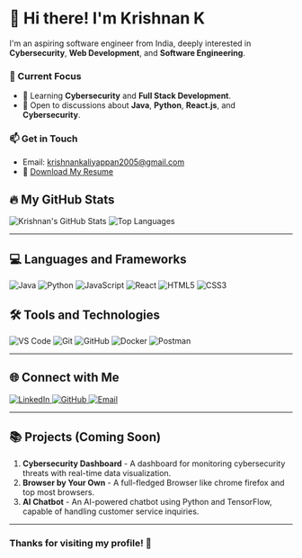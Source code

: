 # 👋 Hi there! I'm Krishnan K

I'm an aspiring software engineer from India, deeply interested in **Cybersecurity**, **Web Development**, and **Software Engineering**.

### 🚀 Current Focus
- 🌱 Learning **Cybersecurity** and **Full Stack Development**.
- 💬 Open to discussions about **Java**, **Python**, **React.js**, and **Cybersecurity**.

### 📫 Get in Touch
- Email: [krishnankaliyappan2005@gmail.com](mailto:krishnankaliyappan2005@gmail.com)
- 📄 [Download My Resume](https://drive.google.com/file/d/13FmCltn_V3qusnnYyN6W5aNpqq2p03pV/view?usp=sharing)

## 🔥 My GitHub Stats

![Krishnan's GitHub Stats](https://github-readme-stats.vercel.app/api?username=Krishnan005K&show_icons=true&hide_border=true&theme=radical)
![Top Languages](https://github-readme-stats.vercel.app/api/top-langs/?username=Krishnan005K&layout=compact&hide_border=true&theme=radical)

---

## 💻 Languages and Frameworks
<p>
  <img src="https://img.shields.io/badge/Java-ED8B00?style=for-the-badge&logo=java&logoColor=white" alt="Java">
  <img src="https://img.shields.io/badge/Python-3776AB?style=for-the-badge&logo=python&logoColor=white" alt="Python">
  <img src="https://img.shields.io/badge/JavaScript-F7DF1E?style=for-the-badge&logo=javascript&logoColor=black" alt="JavaScript">
  <img src="https://img.shields.io/badge/React-20232A?style=for-the-badge&logo=react&logoColor=61DAFB" alt="React">
  <img src="https://img.shields.io/badge/HTML5-E34F26?style=for-the-badge&logo=html5&logoColor=white" alt="HTML5">
  <img src="https://img.shields.io/badge/CSS3-1572B6?style=for-the-badge&logo=css3&logoColor=white" alt="CSS3">
</p>

## 🛠️ Tools and Technologies
<p>
  <img src="https://img.shields.io/badge/VS%20Code-0078d4?style=for-the-badge&logo=visual%20studio%20code&logoColor=white" alt="VS Code">
  <img src="https://img.shields.io/badge/Git-F05032?style=for-the-badge&logo=git&logoColor=white" alt="Git">
  <img src="https://img.shields.io/badge/GitHub-181717?style=for-the-badge&logo=github&logoColor=white" alt="GitHub">
  <img src="https://img.shields.io/badge/Docker-2496ED?style=for-the-badge&logo=docker&logoColor=white" alt="Docker">
  <img src="https://img.shields.io/badge/Postman-FF6C37?style=for-the-badge&logo=postman&logoColor=white" alt="Postman">
</p>

---

## 🌐 Connect with Me
<p>
  <a href="https://www.linkedin.com/in/krishnan005k/" target="_blank">
    <img src="https://img.shields.io/badge/LinkedIn-0077B5?style=for-the-badge&logo=linkedin&logoColor=white" alt="LinkedIn">
  </a>
  <a href="https://github.com/Krishnan005K" target="_blank">
    <img src="https://img.shields.io/badge/GitHub-181717?style=for-the-badge&logo=github&logoColor=white" alt="GitHub">
  </a>
  <a href="mailto:krishnankaliyappan2005@gmail.com" target="_blank">
    <img src="https://img.shields.io/badge/Email-D14836?style=for-the-badge&logo=gmail&logoColor=white" alt="Email">
  </a>
</p>

---

## 📚 Projects (Coming Soon)
1. **Cybersecurity Dashboard** - A dashboard for monitoring cybersecurity threats with real-time data visualization.
2. **Browser by Your Own** - A full-fledged Browser like chrome firefox and top most browsers.
3. **AI Chatbot** - An AI-powered chatbot using Python and TensorFlow, capable of handling customer service inquiries.


---

### Thanks for visiting my profile! 🌟
